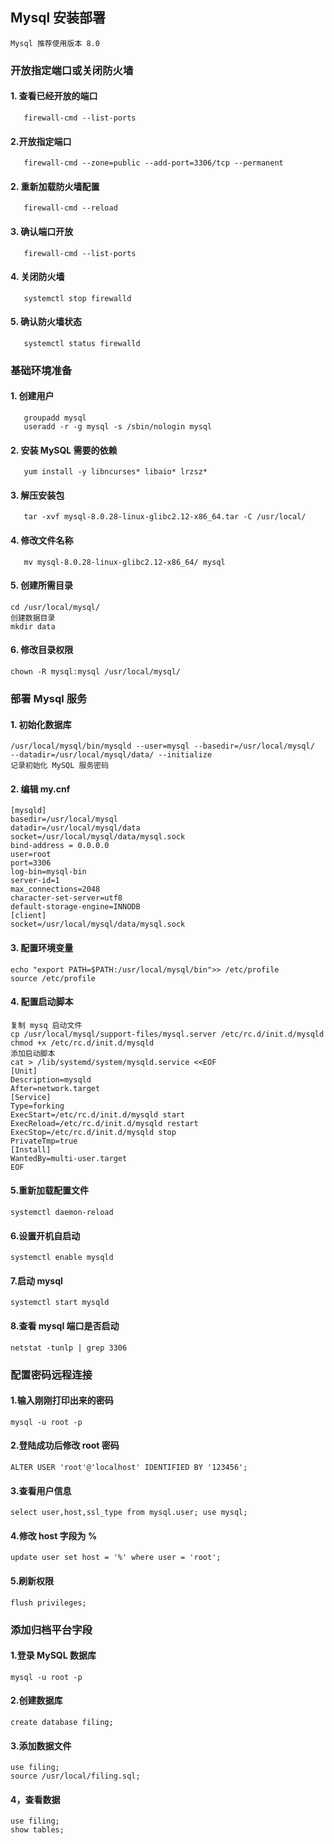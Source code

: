 
## Mysql 安装部署
    Mysql 推荐使用版本 8.0
### 开放指定端口或关闭防火墙
#### 1. 查看已经开放的端口
       firewall-cmd --list-ports
#### 2.开放指定端口 
       firewall-cmd --zone=public --add-port=3306/tcp --permanent
#### 2. 重新加载防火墙配置
       firewall-cmd --reload
#### 3. 确认端口开放
       firewall-cmd --list-ports
#### 4. 关闭防火墙
       systemctl stop firewalld
#### 5. 确认防火墙状态
       systemctl status firewalld

### 基础环境准备

#### 1. 创建用户
       groupadd mysql
       useradd -r -g mysql -s /sbin/nologin mysql
#### 2. 安装 MySQL 需要的依赖
       yum install -y libncurses* libaio* lrzsz*
#### 3. 解压安装包
       tar -xvf mysql-8.0.28-linux-glibc2.12-x86_64.tar -C /usr/local/
#### 4. 修改文件名称
       mv mysql-8.0.28-linux-glibc2.12-x86_64/ mysql
#### 5. 创建所需目录
    cd /usr/local/mysql/
    创建数据目录
    mkdir data
#### 6. 修改目录权限
    chown -R mysql:mysql /usr/local/mysql/
    
### 部署 Mysql 服务
#### 1. 初始化数据库
    /usr/local/mysql/bin/mysqld --user=mysql --basedir=/usr/local/mysql/
    --datadir=/usr/local/mysql/data/ --initialize
    记录初始化 MySQL 服务密码
#### 2. 编辑 my.cnf
    [mysqld]
    basedir=/usr/local/mysql
    datadir=/usr/local/mysql/data
    socket=/usr/local/mysql/data/mysql.sock
    bind-address = 0.0.0.0
    user=root
    port=3306
    log-bin=mysql-bin
    server-id=1
    max_connections=2048
    character-set-server=utf8
    default-storage-engine=INNODB
    [client]
    socket=/usr/local/mysql/data/mysql.sock
#### 3. 配置环境变量
    echo "export PATH=$PATH:/usr/local/mysql/bin">> /etc/profile
    source /etc/profile
#### 4. 配置启动脚本
    复制 mysq 启动文件
    cp /usr/local/mysql/support-files/mysql.server /etc/rc.d/init.d/mysqld
    chmod +x /etc/rc.d/init.d/mysqld
    添加启动脚本
    cat > /lib/systemd/system/mysqld.service <<EOF
    [Unit]
    Description=mysqld
    After=network.target
    [Service]
    Type=forking
    ExecStart=/etc/rc.d/init.d/mysqld start
    ExecReload=/etc/rc.d/init.d/mysqld restart
    ExecStop=/etc/rc.d/init.d/mysqld stop
    PrivateTmp=true
    [Install]
    WantedBy=multi-user.target
    EOF
#### 5.重新加载配置文件
    systemctl daemon-reload
#### 6.设置开机自启动
    systemctl enable mysqld
#### 7.启动 mysql
    systemctl start mysqld
#### 8.查看 mysql 端口是否启动
    netstat -tunlp | grep 3306


### 配置密码远程连接
#### 1.输入刚刚打印出来的密码
    mysql -u root -p
#### 2.登陆成功后修改 root 密码
    ALTER USER 'root'@'localhost' IDENTIFIED BY '123456';
#### 3.查看用户信息
    select user,host,ssl_type from mysql.user; use mysql;
#### 4.修改 host 字段为 %
    update user set host = '%' where user = 'root';
#### 5.刷新权限
    flush privileges;

### 添加归档平台字段
#### 1.登录 MySQL 数据库
    mysql -u root -p
#### 2.创建数据库
    create database filing;
#### 3.添加数据文件
    use filing;
    source /usr/local/filing.sql;
#### 4，查看数据
    use filing;
    show tables;